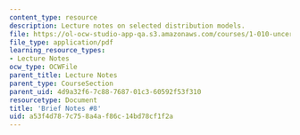```yaml
---
content_type: resource
description: Lecture notes on selected distribution models.
file: https://ol-ocw-studio-app-qa.s3.amazonaws.com/courses/1-010-uncertainty-in-engineering-fall-2008/a53f4d787c758a4af86c14bd78cf1f2a_notes_08.pdf
file_type: application/pdf
learning_resource_types:
- Lecture Notes
ocw_type: OCWFile
parent_title: Lecture Notes
parent_type: CourseSection
parent_uid: 4d9a32f6-7c88-7687-01c3-60592f53f310
resourcetype: Document
title: 'Brief Notes #8'
uid: a53f4d78-7c75-8a4a-f86c-14bd78cf1f2a
---
```

